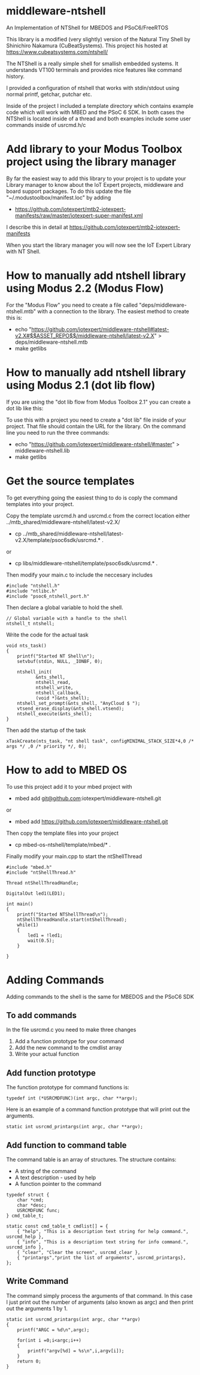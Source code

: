 # middleware-ntshell

An Implementation of NTShell for MBEDOS and PSoC6/FreeRTOS

This library is a modified (very slightly) version of the Natural Tiny Shell by Shinichiro Nakamura (CuBeatSystems).  This project his hosted at https://www.cubeatsystems.com/ntshell/

The NTShell is a really simple shell for smallish embedded systems.  It understands VT100 terminals and provides nice features like command history.

I provided a configuration of ntshell that works with stdin/stdout using normal printf, getchar, putchar etc.

Inside of the project I included a template directory which contains example code which will work with MBED and the PSoC 6 SDK.  In both cases the NTShell is located inside of a thread and both examples include some user commands inside of usrcmd.h/c

# Add library to your Modus Toolbox project using the library manager
By far the easiest way to add this library to your project is to update your Library manager to know about the IoT Expert projects, middleware and board support packages.  To do this update the file "~/.modustoolbox/manifest.loc" by adding
* https://github.com/iotexpert/mtb2-iotexpert-manifests/raw/master/iotexpert-super-manifest.xml

I describe this in detail at
https://github.com/iotexpert/mtb2-iotexpert-manifests

When you start the library manager you will now see the IoT Expert Library with NT Shell.

# How to manually add ntshell library using Modus 2.2 (Modus Flow)
For the "Modus Flow" you need to create a file called "deps/middleware-ntshell.mtb" with a connection to the library.  The easiest method to create this is:
* echo "https://github.com/iotexpert/middleware-ntshell#latest-v2.X#$$ASSET_REPO$$/middleware-ntshell/latest-v2.X" > deps/middleware-ntshell.mtb
* make getlibs

# How to manually add ntshell library using Modus 2.1 (dot lib flow)
If you are using the "dot lib flow from Modus Toolbox 2.1" you can create a dot lib like this:

To use this with a project you need to create a "dot lib" file inside of your project.  That file should contain the URL for the library.  On the command line you need to run the three commands:
* echo "https://github.com/iotexpert/middleware-ntshell/#master" > middleware-ntshell.lib
* make getlibs

# Get the source templates
To get everything going the easiest thing to do is coply the command templates into your project.

Copy the template usrcmd.h and usrcmd.c from the correct location either
../mtb_shared/middleware-ntshell/latest-v2.X/
* cp ../mtb_shared/middleware-ntshell/latest-v2.X/template/psoc6sdk/usrcmd.* .

or

* cp libs/middleware-ntshell/template/psoc6sdk/usrcmd.* .

Then modify your main.c to include the neccesary includes

```
#include "ntshell.h"
#include "ntlibc.h"
#include "psoc6_ntshell_port.h"
```
Then declare a global variable to hold the shell.

```
// Global variable with a handle to the shell
ntshell_t ntshell;
```
Write the code for the actual task

```
void nts_task()
{
    printf("Started NT Shell\n");
    setvbuf(stdin, NULL, _IONBF, 0);

    ntshell_init(
	       &nts_shell,
	       ntshell_read,
	       ntshell_write,
	       ntshell_callback,
	       (void *)&nts_shell);
    ntshell_set_prompt(&nts_shell, "AnyCloud $ ");
    vtsend_erase_display(&nts_shell.vtsend);
    ntshell_execute(&nts_shell);
}
```

Then add the startup of the task

```
xTaskCreate(nts_task, "nt shell task", configMINIMAL_STACK_SIZE*4,0 /* args */ ,0 /* priority */, 0);
```


# How to add to MBED OS

To use this project add it to your mbed project with
* mbed add git@github.com:iotexpert/middleware-ntshell.git

or

* mbed add https://github.com/iotexpert/middleware-ntshell.git

Then copy the template files into your project
* cp mbed-os-ntshell/template/mbed/* .

Finally modify your main.cpp to start the ntShellThread

```
#include "mbed.h"
#include "ntShellThread.h"

Thread ntShellThreadHandle;

DigitalOut led1(LED1);

int main()
{
    printf("Started NTShellThread\n");
    ntShellThreadHandle.start(ntShellThread);
    while(1)
    {
        led1 = !led1;
        wait(0.5);
    }

}
```
# Adding Commands
Adding commands to the shell is the same for MBEDOS and the PSoC6 SDK

## To add commands
In the file usrcmd.c you need to make three changes
1. Add a function prototype for your command
2. Add the new command to the cmdlist array
3. Write your actual function

## Add function prototype
The function prototype for command functions is:
```
typedef int (*USRCMDFUNC)(int argc, char **argv);
```
Here is an example of a command function prototype that will print out the arguments.
```
static int usrcmd_printargs(int argc, char **argv);
```
## Add function to command table
The command table is an array of structures.  The structure contains: 
* A string of the command
* A text description - used by help
* A function pointer to the command
```
typedef struct {
    char *cmd;
    char *desc;
    USRCMDFUNC func;
} cmd_table_t;

static const cmd_table_t cmdlist[] = {
    { "help", "This is a description text string for help command.", usrcmd_help },
    { "info", "This is a description text string for info command.", usrcmd_info },
    { "clear", "Clear the screen", usrcmd_clear },
    { "printargs","print the list of arguments", usrcmd_printargs},
};
```
## Write Command

The command simply process the arguments of that command.  In this case I just print out the number of arguments (also known as argc) and then print out the arguments 1 by 1.

```
static int usrcmd_printargs(int argc, char **argv)
{
    printf("ARGC = %d\n",argc);

    for(int i =0;i<argc;i++)
    {
        printf("argv[%d] = %s\n",i,argv[i]);
    }
    return 0;
}
```


